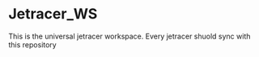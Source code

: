 # Jetracer_WS
 This is the universal jetracer workspace. Every jetracer shuold sync with this repository
